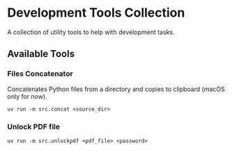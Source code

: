 # Development Tools Collection

A collection of utility tools to help with development tasks.

## Available Tools

### Files Concatenator
Concatenates Python files from a directory and copies to clipboard (macOS only for now).

```shell
uv run -m src.concat <source_dir>
```

### Unlock PDF file

```shell
uv run -m src.unlockpdf <pdf_file> <password>
```
